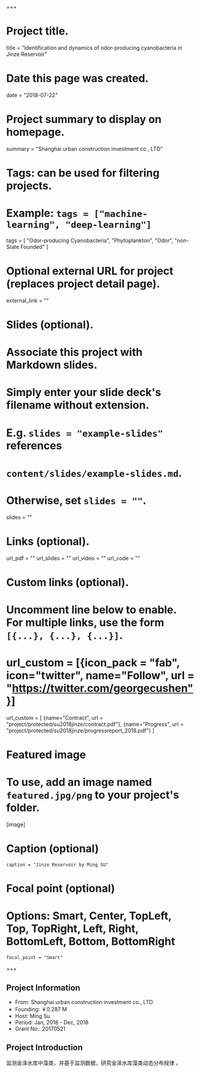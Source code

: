 +++
# Project title.
title = "Identification and dynamics of odor-producing cyanobacteria in Jinze Reservoir"

# Date this page was created.
date = "2018-07-22"

# Project summary to display on homepage.
summary = "Shanghai urban construction investment co., LTD"

# Tags: can be used for filtering projects.
# Example: `tags = ["machine-learning", "deep-learning"]`
tags = [ "Odor-producing Cyanobacteria", "Phytoplankton", "Odor", "non-State Founded" ]

# Optional external URL for project (replaces project detail page).
external_link = ""

# Slides (optional).
#   Associate this project with Markdown slides.
#   Simply enter your slide deck's filename without extension.
#   E.g. `slides = "example-slides"` references 
#   `content/slides/example-slides.md`.
#   Otherwise, set `slides = ""`.
slides = ""

# Links (optional).
url_pdf = ""
url_slides = ""
url_video = ""
url_code = ""

# Custom links (optional).
#   Uncomment line below to enable. For multiple links, use the form `[{...}, {...}, {...}]`.
# url_custom = [{icon_pack = "fab", icon="twitter", name="Follow", url = "https://twitter.com/georgecushen"}]
url_custom = [
{name="Contract", url = "project/protected/su2018jinze/contract.pdf"},
{name="Progress", url = "project/protected/su2018jinze/progressreport_2018.pdf"}
]

# Featured image
# To use, add an image named `featured.jpg/png` to your project's folder. 
[image]
  # Caption (optional)
    caption = "Jinze Reservoir by Ming SU"
  
  # Focal point (optional)
  # Options: Smart, Center, TopLeft, Top, TopRight, Left, Right, BottomLeft, Bottom, BottomRight
    focal_point = "Smart"

+++

## Project Information

- From: Shanghai urban construction investment co., LTD
- Founding: ￥0.287 M
- Host: Ming Su
- Period: Jan, 2018 - Dec, 2018
- Grant No.: 20170521

## Project Introduction

监测金泽水库中藻类，并基于监测数据，研究金泽水库藻类动态分布规律
。
